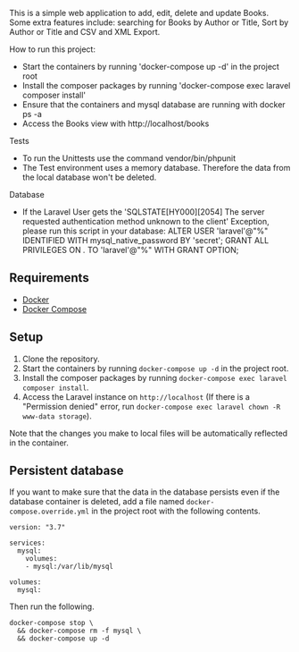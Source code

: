 This is a simple web application to add, edit, delete and update Books. Some extra features include: searching for Books by Author or Title, Sort by Author or Title and CSV and XML Export.

How to run this project:
- Start the containers by running 'docker-compose up -d' in the project root
- Install the composer packages by running 'docker-compose exec laravel composer install'
- Ensure that the containers and mysql database are running with docker ps -a
- Access the Books view with http://localhost/books
  
Tests
- To run the Unittests use the command vendor/bin/phpunit
- The Test environment uses a memory database. Therefore the data from the local database won't be deleted.
  
Database
- If the Laravel User gets the 'SQLSTATE[HY000][2054] The server requested authentication method unknown to the client' Exception, please run this script in your database:
  ALTER USER 'laravel'@"%" IDENTIFIED WITH mysql_native_password BY 'secret';
  GRANT ALL PRIVILEGES ON *.* TO 'laravel'@"%" WITH GRANT OPTION;


## Requirements
- [Docker](https://docs.docker.com/install)
- [Docker Compose](https://docs.docker.com/compose/install)

## Setup
1. Clone the repository.
1. Start the containers by running `docker-compose up -d` in the project root.
1. Install the composer packages by running `docker-compose exec laravel composer install`.
1. Access the Laravel instance on `http://localhost` (If there is a "Permission denied" error, run `docker-compose exec laravel chown -R www-data storage`).

Note that the changes you make to local files will be automatically reflected in the container. 

## Persistent database
If you want to make sure that the data in the database persists even if the database container is deleted, add a file named `docker-compose.override.yml` in the project root with the following contents.
```
version: "3.7"

services:
  mysql:
    volumes:
    - mysql:/var/lib/mysql

volumes:
  mysql:
```
Then run the following.
```
docker-compose stop \
  && docker-compose rm -f mysql \
  && docker-compose up -d
``` 
